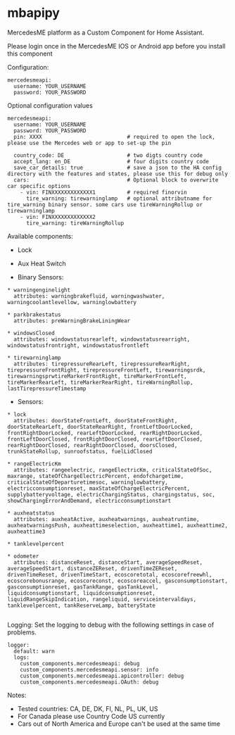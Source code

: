 # mbapipy

MercedesME platform as a Custom Component for Home Assistant.

Please login once in the MercedesME IOS or Android app before you install this component

Configuration:
```
mercedesmeapi:
  username: YOUR_USERNAME
  password: YOUR_PASSWORD
```

Optional configuration values
```
mercedesmeapi:
  username: YOUR_USERNAME
  password: YOUR_PASSWORD
  pin: XXXX                           # required to open the lock, please use the Mercedes web or app to set-up the pin
  
  country_code: DE                    # two digts country code
  accept_lang: en_DE                  # four digits country code
  save_car_details: true              # save a json to the HA config directory with the features and states, please use this for debug only 
  cars:                               # Optional block to overwrite car specific options
    - vin: FINXXXXXXXXXXXXX1          # required finorvin
      tire_warning: tirewarninglamp   # optional attributname for tire_warning binary sensor. some cars use tireWarningRollup or tirewarninglamp 
    - vin: FINXXXXXXXXXXXXX2
      tire_warning: tireWarningRollup
```

Available components:
* Lock
* Aux Heat Switch

* Binary Sensors:
```
* warningenginelight
  attributes: warningbrakefluid, warningwashwater, warningcoolantlevellow, warninglowbattery

* parkbrakestatus
  attributes: preWarningBrakeLiningWear

* windowsClosed
  attributes: windowstatusrearleft, windowstatusrearright, windowstatusfrontright, windowstatusfrontleft

* tirewarninglamp
  attributes: tirepressureRearLeft, tirepressureRearRight, tirepressureFrontRight, tirepressureFrontLeft, tirewarningsrdk, tirewarningsprwtireMarkerFrontRight, tireMarkerFrontLeft, tireMarkerRearLeft, tireMarkerRearRight, tireWarningRollup, lastTirepressureTimestamp
```

* Sensors:
```
* lock
  attributes: doorStateFrontLeft, doorStateFrontRight, doorStateRearLeft, doorStateRearRight, frontLeftDoorLocked, frontRightDoorLocked, rearLeftDoorLocked, rearRightDoorLocked, frontLeftDoorClosed, frontRightDoorClosed, rearLeftDoorClosed, rearRightDoorClosed, rearRightDoorClosed, doorsClosed, trunkStateRollup, sunroofstatus, fuelLidClosed

* rangeElectricKm
  attributes: rangeelectric, rangeElectricKm, criticalStateOfSoc, maxrange, stateOfChargeElectricPercent, endofchargetime, criticalStateOfDeparturetimesoc, warninglowbattery, electricconsumptionreset, maxStateOfChargeElectricPercent, supplybatteryvoltage, electricChargingStatus, chargingstatus, soc, showChargingErrorAndDemand, electricconsumptionstart
  
* auxheatstatus
  attributes: auxheatActive, auxheatwarnings, auxheatruntime, auxheatwarningsPush, auxheattimeselection, auxheattime1, auxheattime2, auxheattime3

* tanklevelpercent

* odometer
  attributes: distanceReset, distanceStart, averageSpeedReset, averageSpeedStart, distanceZEReset, drivenTimeZEReset, drivenTimeReset, drivenTimeStart, ecoscoretotal, ecoscorefreewhl, ecoscorebonusrange, ecoscoreconst, ecoscoreaccel, gasconsumptionstart, gasconsumptionreset, gasTankRange, gasTankLevel, liquidconsumptionstart, liquidconsumptionreset, liquidRangeSkipIndication, rangeliquid, serviceintervaldays, tanklevelpercent, tankReserveLamp, batteryState
  
```


Logging:
Set the logging to debug with the following settings in case of problems.
```
logger:
  default: warn
  logs:
    custom_components.mercedesmeapi: debug
    custom_components.mercedesmeapi.sensor: info
    custom_components.mercedesmeapi.apicontroller: debug
    custom_components.mercedesmeapi.OAuth: debug
```

Notes:
- Tested countries: CA, DE, DK, FI, NL, PL, UK, US
- For Canada please use Country Code US currently
- Cars out of North America and Europe can't be used at the same time